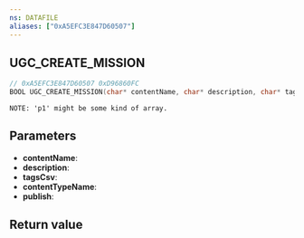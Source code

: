 ```yaml
---
ns: DATAFILE
aliases: ["0xA5EFC3E847D60507"]
---
```

## UGC_CREATE_MISSION

```c
// 0xA5EFC3E847D60507 0xD96860FC
BOOL UGC_CREATE_MISSION(char* contentName, char* description, char* tagsCsv, char* contentTypeName, BOOL publish);
```

```
NOTE: 'p1' might be some kind of array.  
```

## Parameters
* **contentName**: 
* **description**: 
* **tagsCsv**: 
* **contentTypeName**: 
* **publish**: 

## Return value
